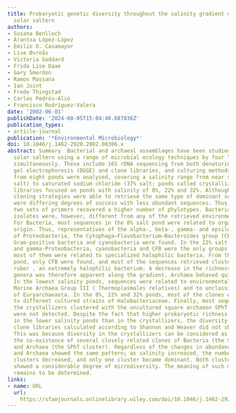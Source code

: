 ```yaml
---
title: Prokaryotic genetic diversity throughout the salinity gradient of a coastal
  solar saltern
authors:
- Susana Benlloch
- Arantxa López‐López
- Emilio O. Casamayor
- Lise Øvreås
- Victoria Goddard
- Frida Lise Daae
- Gary Smerdon
- Ramon Massana
- Ian Joint
- Frede Thingstad
- Carlos Pedrós‐Alió
- Francisco Rodríguez‐Valera
date: '2002-06-01'
publishDate: '2024-08-05T15:04:48.687836Z'
publication_types:
- article-journal
publication: '*Environmental Microbiology*'
doi: 10.1046/j.1462-2920.2002.00306.x
abstract: Summary  Bacterial and archaeal assemblages have been studied in a multipond
  solar saltern using a range of microbial ecology techniques by four laboratories
  simultaneously. These include 16S rDNA sequencing from both denaturing gradient
  gel electrophoresis (DGGE) and clone libraries, and culturing methods. Water samples
  from eight ponds were analysed, covering a salinity range from near sea water (4%
  salt) to saturated sodium chloride (37% salt; ponds called crystallizers). Clone
  libraries focused on ponds with salinity of 8%, 22% and 32%. Although different
  cloning strategies were able to retrieve the same type of dominant sequences, there
  were differing degrees of success with less abundant sequences. Thus, the use of
  two sets of primers recovered a higher number of phylotypes. Bacterial and archaeal
  isolates were, however, different from any of the retrieved environmental sequences.
  For Bacteria, most sequences in the 8% salt pond were related to organisms of marine
  origin. Thus, representatives of the alpha‐, beta‐, gamma‐ and epsilon‐subdivisions
  of Proteobacteria, the Cytophaga–Flavobacterium–Bacteroides group (CFB), high‐G+C
  Gram‐positive bacteria and cyanobacteria were found. In the 22% salt pond, alpha‐
  and gamma‐Proteobacteria, cyanobacteria and CFB were the only groups found, and
  most of them were related to specialized halophilic bacteria. From the 32% salt
  pond, only CFB were found, and most of the sequences retrieved clustered with Salinibacter
  ruber , an extremely halophilic bacterium. A decrease in the richness of bacterial
  genera was therefore apparent along the gradient. Archaea behaved quite similarly.
  In the lowest salinity ponds, sequences were related to environmental clones of
  Marine Archaea Group III ( Thermoplasmales relatives) and to unclassified branches
  of Euryarchaeaota. In the 8%, 22% and 32% ponds, most of the clones were related
  to different cultured strains of Halobacteriaceae. Finally, most sequences from
  the crystallizers clustered with the uncultured square archaeon SPhT. Crenarchaeaota
  were not detected. Despite the fact that higher prokaryotic richness was apparent
  in the lower salinity ponds than in the crystallizers, the diversity index from
  clone libraries calculated according to Shannon and Weaver did not show this trend.
  This was because diversity in the crystallizers can be considered as ‘microdiversity’,
  the co‐existence of several closely related clones of Bacteria (the S. ruber cluster)
  and Archaea (the SPhT cluster). Regardless of the changes in abundance, both Bacteria
  and Archaea showed the same pattern; as salinity increased, the number of different
  clusters decreased, and only one cluster became dominant. Both clusters, however,
  showed a considerable degree of microdiversity. The meaning of such microdiversity
  remains to be determined.
links:
- name: URL
  url: 
    https://sfamjournals.onlinelibrary.wiley.com/doi/10.1046/j.1462-2920.2002.00306.x
---
```

